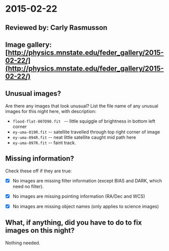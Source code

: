 # 2015-02-22

## Reviewed by:   Carly Rasmusson

## Image gallery: [http://physics.mnstate.edu/feder_gallery/2015-02-22/](http://physics.mnstate.edu/feder_gallery/2015-02-22/)

## Unusual images?

Are there any images that look unusual? List the file name of any unusual images for this night here, with description:

+ `flood-flat-007D90.fit ` -- little squiggle of brightness in bottom left corner
+ `ey-uma-019R.fit` -- satellite travelled through top right corner of image
+ `ey-uma-094R.fit` -- neat little satellite caught mid path here
+ `ey-uma-097R.fit` -- faint track.

## Missing information?

Check these off if they are true:

- [x] No images are missing filter information (except BIAS and DARK, which need no filter).
- [x] No images are missing pointing information (RA/Dec and WCS)
- [x] No images are missing object names (only applies to science images)


## What, if anything, did you have to do to fix images on this night?

Nothing needed.
